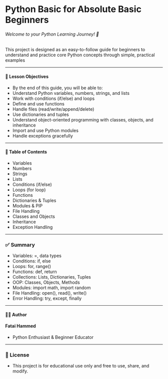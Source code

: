 # Python Basic for Absolute Basic Beginners

###### Welcome to your Python Learning Journey! 🚀
This project is designed as an easy-to-follow guide for beginners to understand and practice core Python concepts through simple, practical examples

---
#### 🎯 Lesson Objectives
- By the end of this guide, you will be able to:
- Understand Python variables, numbers, strings, and lists
- Work with conditions (if/else) and loops
- Define and use functions
- Handle files (read/write/append/delete)
- Use dictionaries and tuples
- Understand object-oriented programming with classes, objects, and inheritance
- Import and use Python modules
- Handle exceptions gracefully

---
#### 📌 Table of Contents
- Variables
- Numbers
- Strings
- Lists
- Conditions (if/else)
- Loops (for loop)
- Functions
- Dictionaries & Tuples
- Modules & PIP
- File Handling
- Classes and Objects
- Inheritance
- Exception Handling

---
### ✅ Summary
- Variables: 	=, data types
- Conditions:	if, else
- Loops: 	for, range()
- Functions: 	def, return
- Collections:	Lists, Dictionaries, Tuples
- OOP:	Classes, Objects, Methods
- Modules:	import math, import random
- File Handling:	open(), read(), write()
- Error Handling:	try, except, finally

---
####  👨‍💻 Author
#### Fatai Hammed
- Python Enthusiast & Beginner Educator

---
### 📎 License
- This project is for educational use only and free to use, share, and modify.
